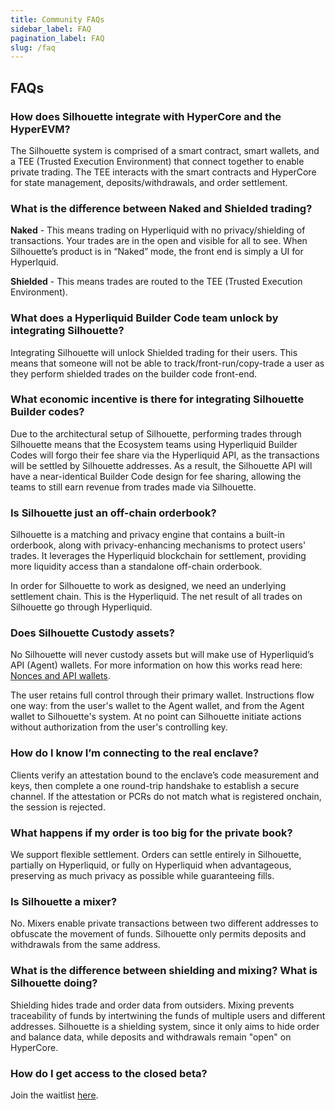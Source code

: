 ```yaml
---
title: Community FAQs
sidebar_label: FAQ
pagination_label: FAQ
slug: /faq
---
```


## FAQs

 ### How does Silhouette integrate with HyperCore and the HyperEVM?

The Silhouette system is comprised of a smart contract, smart wallets, and a TEE (Trusted Execution Environment) that connect together to enable private trading. The TEE interacts with the smart contracts and HyperCore for state management, deposits/withdrawals, and order settlement.

 ### What is the difference between Naked and Shielded trading?

**Naked** - This means trading on Hyperliquid with no privacy/shielding of transactions. Your trades are in the open and visible for all to see. When Silhouette’s product is in “Naked” mode, the front end is simply a UI for Hyperlquid.

**Shielded** - This means trades are routed to the TEE (Trusted Execution Environment).

### What does a Hyperliquid Builder Code team unlock by integrating Silhouette?

Integrating Silhouette will unlock Shielded trading for their users. This means that someone will not be able to track/front-run/copy-trade a user as they perform shielded trades on the builder code front-end.

### What economic incentive is there for integrating Silhouette Builder codes?

Due to the architectural setup of Silhouette, performing trades through Silhouette means that the Ecosystem teams using Hyperliquid Builder Codes will forgo their fee share via the Hyperliquid API, as the transactions will be settled by Silhouette addresses. As a result, the Silhouette API will have a near-identical Builder Code design for fee sharing, allowing the teams to still earn revenue from trades made via Silhouette.

 ### Is Silhouette just an off-chain orderbook?

Silhouette is a matching and privacy engine that contains a built-in orderbook, along with privacy-enhancing mechanisms to protect users' trades. It leverages the Hyperliquid blockchain for settlement, providing more liquidity access than a standalone off-chain orderbook. 
    
In order for Silhouette to work as designed, we need an underlying settlement chain. This is the Hyperliquid. The net result of all trades on Silhouette go through Hyperliquid.
    
 ### Does Silhouette Custody assets?

No Silhouette will never custody assets but will make use of Hyperliquid’s API (Agent) wallets. For more information on how this works read here: [Nonces and API wallets](https://hyperliquid.gitbook.io/hyperliquid-docs/for-developers/api/nonces-and-api-wallets?q=agent%20wallet&scope=current#api-wallets).

The user retains full control through their primary wallet. Instructions flow one way: from the user's wallet to the Agent wallet, and from the Agent wallet to Silhouette's system. At no point can Silhouette initiate actions without authorization from the user's controlling key. 

### How do I know I’m connecting to the real enclave?

Clients verify an attestation bound to the enclave’s code measurement and keys, then complete a one round-trip handshake to establish a secure channel. If the attestation or PCRs do not match what is registered onchain, the session is rejected.

### What happens if my order is too big for the private book?

We support flexible settlement. Orders can settle entirely in Silhouette, partially on Hyperliquid, or fully on Hyperliquid when advantageous, preserving as much privacy as possible while guaranteeing fills.

### Is Silhouette a mixer?

No. Mixers enable private transactions between two different addresses to obfuscate the movement of funds. Silhouette only permits deposits and withdrawals from the same address.

 ### What is the difference between shielding and mixing? What is Silhouette doing?

Shielding hides trade and order data from outsiders. Mixing prevents traceability of funds by intertwining the funds of multiple users and different addresses. Silhouette is a shielding system, since it only aims to hide order and balance data, while deposits and withdrawals remain "open" on HyperCore.

### How do I get access to the closed beta?
Join the waitlist [here](https://silhouette.exchange/).